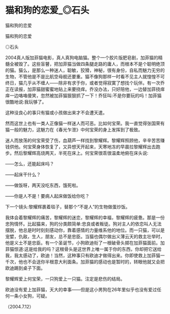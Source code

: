 # 猫和狗的恋爱_◎石头

猫和狗的恋爱

猫和狗的恋爱

◎石头

2004真人版加菲猫电影，真人真狗电脑猫。整个一个胶片版肥皂剧，加菲猫的精髓全被毁了。这些盲瞽，把加菲猫当做四条腿走路的庸人，而根本不是个聪明绝顶的猫。猫么，是那么一种迷人，聪敏，狡猾，神秘，很有身份，自私而魅力无穷的生物，不管他是不是比航空母舰还要重。猫不像狗那样一时看不见主人就惶惶不可终日，猫几乎从不缠人——除非有求于你，或者觉得寂寞了想找个玩伴。有一次乔正在读报，加菲猫甜蜜蜜地贴上来要挠痒。乔没办法，只好陪他，一边替加菲挠痒痒一边咯咯傻笑，忽然被加菲猫狠狠抓了一下！乔狂叫:不是你要玩的吗！加菲猫很酷地说:我玩够了。

这种没良心的事只有猫或小孩做出来才不会遭天遣。

然而这世上也有一类人正像猫一样迷人而可恶。比如何宝荣。我一直觉得张国荣有猫一般的魅力，这魅力在《春光乍泄》中何宝荣的身上发挥到了极致。

迷人而放荡的何宝荣受了伤，血葫芦一样找到黎耀辉。黎耀辉照顾他，辛辛苦苦赚钱供他。何宝荣身体恢复了，又异想天开起来，天寒地冻的早晨拉黎耀辉出去跑步。然后黎耀辉高烧两天，半死在床上。何宝荣很乖很温柔地俯在床头说:

——怎么，还能起床吗？

——起床干什么？

——做饭呀，两天没吃东西，饿死啦。

——你是人不是！要病人起床做饭给你吃？

下一个镜头:黎耀辉裹着毯子，替那个“不是人”的生物做蛋炒饭。

我体会着黎耀辉的痛苦，黎耀辉的迷恋，黎耀辉的幸福，黎耀辉的疲惫。那是一份忠狗情怀。比起猫来，狗的分类颇简单:忠良或者叛徒。狗对主人的依恋叫人无法摆脱，他总是时时刻刻感动你，靠着感情的力量维系他的地位。而一只猫，可以是宠嬖，仇敌，生人，朋友，总不是忠臣。当猫也偶尔做出义薄云天的救主壮举时，他是义士不是忠臣。有一个圣诞节，小狗欧迪衔了一根破骨头掷在加菲猫面前。加菲猫惊道:这是给我的吗？这根骨头是这世界上唯一属于你的东西，你却把它送给我，我太感动了，欧迪！当然，这种事只有欧迪才做得出来。你即使救上加菲猫一千次，他也不会送你半根意大利面条。加菲猫的感动也是暂时的，转眼他就又会把欧迪踢到桌子下面。

黎耀辉爱上何宝荣，一只狗爱上一只猫。注定是悲伤的结局。

欧迪没有爱上加菲猫，天大的幸事——但是这小男狗在26年里似乎也没有爱过任何一条小女狗，可疑。

（2004.7.12）